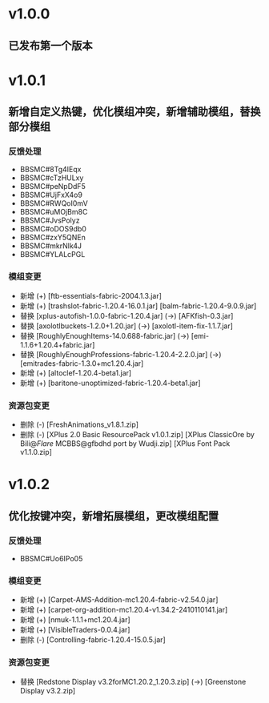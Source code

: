# **v1.0.0**

## 已发布第一个版本

# **v1.0.1**

## 新增自定义热键，优化模组冲突，新增辅助模组，替换部分模组

### 反馈处理

- BBSMC#8Tg4IEqx
- BBSMC#cTzHULxy
- BBSMC#peNpDdF5
- BBSMC#UjFxX4o9
- BBSMC#RWQoI0mV
- BBSMC#uMOjBm8C
- BBSMC#JvsPolyz
- BBSMC#oDOS9db0
- BBSMC#zxY5QNEn
- BBSMC#mkrNlk4J
- BBSMC#YLALcPGL

### 模组变更

- 新增 (+) [ftb-essentials-fabric-2004.1.3.jar]
- 新增 (+) [trashslot-fabric-1.20.4-16.0.1.jar] [balm-fabric-1.20.4-9.0.9.jar]
- 替换 [xplus-autofish-1.0.0-fabric-1.20.4.jar] (->) [AFKfish-0.3.jar]
- 替换 [axolotlbuckets-1.2.0+1.20.jar] (->) [axolotl-item-fix-1.1.7.jar]
- 替换 [RoughlyEnoughItems-14.0.688-fabric.jar] (->) [emi-1.1.6+1.20.4+fabric.jar]
- 替换 [RoughlyEnoughProfessions-fabric-1.20.4-2.2.0.jar] (->) [emitrades-fabric-1.3.0+mc1.20.4.jar]
- 新增 (+) [altoclef-1.20.4-beta1.jar]
- 新增 (+) [baritone-unoptimized-fabric-1.20.4-beta1.jar]
  
### 资源包变更

- 删除 (-) [FreshAnimations_v1.8.1.zip]
- 删除 (-) [XPlus 2.0 Basic ResourcePack v1.0.1.zip] [XPlus ClassicOre by Bili@_Flare_ MCBBS@gfbdhd port by Wudji.zip] [XPlus Font Pack v1.1.0.zip]

# **v1.0.2**

## 优化按键冲突，新增拓展模组，更改模组配置

### 反馈处理

- BBSMC#Uo6IPo05

### 模组变更

- 新增 (+) [Carpet-AMS-Addition-mc1.20.4-fabric-v2.54.0.jar]
- 新增 (+) [carpet-org-addition-mc1.20.4-v1.34.2-2410110141.jar]
- 新增 (+) [nmuk-1.1.1+mc1.20.4.jar]
- 新增 (+) [VisibleTraders-0.0.4.jar]
- 删除 (-) [Controlling-fabric-1.20.4-15.0.5.jar]

### 资源包变更

- 替换 [Redstone Display v3.2forMC1.20.2_1.20.3.zip] (->) [Greenstone Display v3.2.zip]